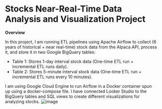 # Stocks Near-Real-Time Data Analysis and Visualization Project


**Overview**

In this project, I am running ETL pipelines using Apache Airflow to collect (6 years of historical + near real-time) stock data from the Alpaca API, process it, and store it in two Google BigQuery tables:

-	Table 1: Stores 1-day interval stock data (One-time ETL run + incremental ETL runs daily).
-	Table 2: Stores 5-minute interval stock data (One-time ETL run + incremental ETL runs every 10 minutes).

I am using Google Cloud Engine to run Airflow in a Docker container spun up using a docker-compose file. I have connected Looker Studio to the BigQuery tables and SQL views to create different visualizations for analyzing stocks.
![image](https://github.com/user-attachments/assets/f3803514-5a04-43f7-8113-4db19a1526ce)
